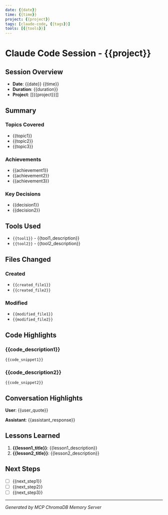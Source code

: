 ```yaml
---
date: {{date}}
time: {{time}}
project: {{project}}
tags: [claude-code, {{tags}}]
tools: [{{tools}}]
---
```


# Claude Code Session - {{project}}

## Session Overview
- **Date**: {{date}} {{time}}
- **Duration**: {{duration}}
- **Project**: [[{{project}}]]

## Summary

### Topics Covered
- {{topic1}}
- {{topic2}}
- {{topic3}}

### Achievements
- {{achievement1}}
- {{achievement2}}
- {{achievement3}}

### Key Decisions
- {{decision1}}
- {{decision2}}

## Tools Used
- `{{tool1}}` - {{tool1_description}}
- `{{tool2}}` - {{tool2_description}}

## Files Changed

### Created
- `{{created_file1}}`
- `{{created_file2}}`

### Modified
- `{{modified_file1}}`
- `{{modified_file2}}`

## Code Highlights

### {{code_description1}}
```{{language1}}
{{code_snippet1}}
```

### {{code_description2}}
```{{language2}}
{{code_snippet2}}
```

## Conversation Highlights

**User**: {{user_quote}}

**Assistant**: {{assistant_response}}

## Lessons Learned

1. **{{lesson1_title}}**: {{lesson1_description}}
2. **{{lesson2_title}}**: {{lesson2_description}}

## Next Steps

- [ ] {{next_step1}}
- [ ] {{next_step2}}
- [ ] {{next_step3}}

---
*Generated by MCP ChromaDB Memory Server*